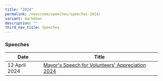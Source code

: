```yaml
---
title: "2024"
permalink: /newsroom/speeches/speeches-2024/
variant: markdown
description: ""
third_nav_title: Speeches
---
```

### Speeches

| Date | Title |
| --- | --- |
| 12 April 2024 |[Mayor's Speech for Volunteers' Appreciation 2024](/files/Speech/Mayor_s_Speech_for_Volunteers__Appreciation_2024.pdf)